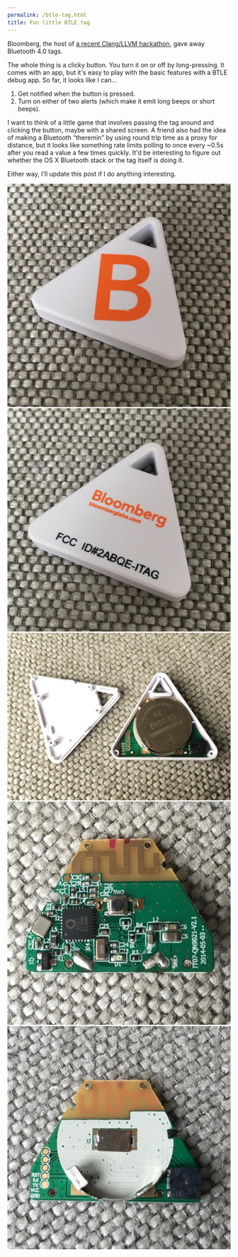 ```yaml
---
permalink: /btle-tag.html
title: Fun little BTLE tag
---
```


Bloomberg, the host of [a recent Clang/LLVM hackathon](http://lists.llvm.org/pipermail/llvm-dev/2015-December/093412.html), gave away Bluetooth 4.0 tags.

The whole thing is a clicky button. You turn it on or off by long-pressing. It comes with an app, but it's easy to play with the basic features with a BTLE debug app. So far, it looks like I can…

1. Get notified when the button is pressed.
2. Turn on either of two alerts (which make it emit long beeps or short beeps).

I want to think of a little game that involves passing the tag around and clicking the button, maybe with a shared screen. A friend also had the idea of making a Bluetooth “theremin” by using round trip time as a proxy for distance, but it looks like something rate limits polling to once every ~0.5s after you read a value a few times quickly. It'd be interesting to figure out whether the OS X Bluetooth stack or the tag itself is doing it.

Either way, I’ll update this post if I do anything interesting.

![](/assets/2016/btle_tag_front.jpg)
![](/assets/2016/btle_tag_back.jpg)
![](/assets/2016/btle_tag_open.jpg)
![](/assets/2016/btle_tag_board_front.jpg)
![](/assets/2016/btle_tag_board_back.jpg)

